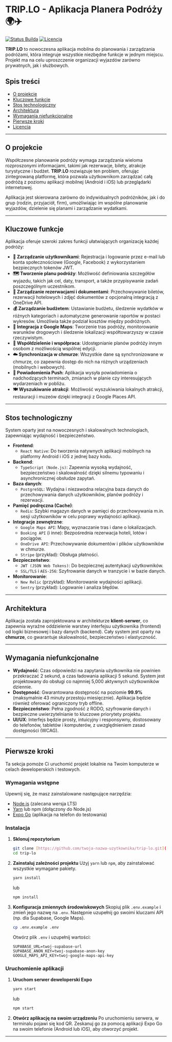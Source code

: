 # TRIP.LO - Aplikacja Planera Podróży 🌍✈️

[![Status Builda](https://img.shields.io/badge/build-inprogress-brightgreen)](https://github.com)
[![Licencja](https://img.shields.io/badge/license-MIT-blue)](https://github.com)

**TRIP.LO** to nowoczesna aplikacja mobilna do planowania i zarządzania podróżami, która integruje wszystkie niezbędne funkcje w jednym miejscu. Projekt ma na celu uproszczenie organizacji wyjazdów zarówno prywatnych, jak i służbowych.

## Spis treści

- [O projekcie](#o-projekcie)
- [Kluczowe funkcje](#kluczowe-funkcje)
- [Stos technologiczny](#stos-technologiczny)
- [Architektura](#architektura)
- [Wymagania niefunkcjonalne](#wymagania-niefunkcjonalne)
- [Pierwsze kroki](#pierwsze-kroki)
- [Licencja](#licencja)

---

## O projekcie

Współczesne planowanie podróży wymaga zarządzania wieloma rozproszonymi informacjami, takimi jak rezerwacje, bilety, atrakcje turystyczne i budżet. **TRIP.LO** rozwiązuje ten problem, oferując zintegrowaną platformę, która pozwala użytkownikom zarządzać całą podróżą z poziomu aplikacji mobilnej (Android i iOS) lub przeglądarki internetowej.

Aplikacja jest skierowana zarówno do indywidualnych podróżników, jak i do grup (rodzin, przyjaciół, firm), umożliwiając im wspólne planowanie wyjazdów, dzielenie się planami i zarządzanie wydatkami.

---

## Kluczowe funkcje

Aplikacja oferuje szeroki zakres funkcji ułatwiających organizację każdej podróży:

* **👥 Zarządzanie użytkownikami**: Rejestracja i logowanie przez e-mail lub konta społecznościowe (Google, Facebook) z wykorzystaniem bezpiecznych tokenów JWT.
* **🗺️ Tworzenie planu podróży**: Możliwość definiowania szczegółów wyjazdu, takich jak cel, daty, transport, a także przypisywanie zadań poszczególnym uczestnikom.
* **📄 Zarządzanie rezerwacjami i dokumentami**: Przechowywanie biletów, rezerwacji hotelowych i zdjęć dokumentów z opcjonalną integracją z OneDrive API.
* **💰 Zarządzanie budżetem**: Ustawianie budżetu, śledzenie wydatków w różnych kategoriach i automatyczne generowanie raportów w postaci wykresów. Umożliwia także podział kosztów między podróżnych.
* **📍 Integracja z Google Maps**: Tworzenie tras podróży, monitorowanie warunków drogowych i śledzenie lokalizacji współtowarzyszy w czasie rzeczywistym.
* **🤝 Współdzielenie i współpraca**: Udostępnianie planów podróży innym osobom z możliwością wspólnej edycji.
* **☁️ Synchronizacja w chmurze**: Wszystkie dane są synchronizowane w chmurze, co zapewnia dostęp do nich na różnych urządzeniach (mobilnych i webowych).
* **🔔 Powiadomienia Push**: Aplikacja wysyła powiadomienia o nadchodzących terminach, zmianach w planie czy interesujących wydarzeniach w pobliżu.
* **🍽️ Wyszukiwanie atrakcji**: Możliwość wyszukiwania lokalnych atrakcji, restauracji i muzeów dzięki integracji z Google Places API.

---

## Stos technologiczny

System oparty jest na nowoczesnych i skalowalnych technologiach, zapewniając wydajność i bezpieczeństwo.

* **Frontend**:
    * `React Native`: Do tworzenia natywnych aplikacji mobilnych na platformy Android i iOS z jednej bazy kodu.
* **Backend**:
    * `TypeScript (Node.js)`: Zapewnia wysoką wydajność, bezpieczeństwo i skalowalność dzięki silnemu typowaniu i asynchronicznej obsłudze zapytań.
* **Baza danych**:
    * `PostgreSQL`: Wydajna i niezawodna relacyjna baza danych do przechowywania danych użytkowników, planów podróży i rezerwacji.
* **Pamięć podręczna (Cache)**:
    * `Redis`: Szybki magazyn danych w pamięci do przechowywania m.in. sesji użytkowników w celu poprawy wydajności aplikacji.
* **Integracje zewnętrzne**:
    * `Google Maps API`: Mapy, wyznaczanie tras i dane o lokalizacjach.
    * `Booking API` (i inne): Bezpośrednia rezerwacja hoteli, lotów i pociągów.
    * `OneDrive API`: Przechowywanie dokumentów i plików użytkowników w chmurze.
    * `Stripe` (przykład): Obsługa płatności.
* **Bezpieczeństwo**:
    * `JWT (JSON Web Tokens)`: Do bezpiecznej autentykacji użytkowników.
    * `SSL/TLS` i `AES-256`: Szyfrowanie danych w tranzycie i w bazie danych.
* **Monitorowanie**:
    * `New Relic` (przykład): Monitorowanie wydajności aplikacji.
    * `Sentry` (przykład): Logowanie i analiza błędów.

---

## Architektura

Aplikacja została zaprojektowana w architekturze **klient-serwer**, co zapewnia wyraźne oddzielenie warstwy interfejsu użytkownika (frontend) od logiki biznesowej i bazy danych (backend). Cały system jest oparty na **chmurze**, co gwarantuje skalowalność, bezpieczeństwo i elastyczność.

---

## Wymagania niefunkcjonalne

* **Wydajność**: Czas odpowiedzi na zapytania użytkownika nie powinien przekraczać 2 sekund, a czas ładowania aplikacji 5 sekund. System jest projektowany do obsługi co najmniej 5,000 aktywnych użytkowników dziennie.
* **Dostępność**: Gwarantowana dostępność na poziomie **99.9%** (maksymalnie 43 minuty przestoju miesięcznie). Aplikacja będzie również oferować ograniczony tryb offline.
* **Bezpieczeństwo**: Pełna zgodność z RODO, szyfrowanie danych i bezpieczne uwierzytelnianie to kluczowe priorytety projektu.
* **UI/UX**: Interfejs będzie prosty, intuicyjny i responsywny, dostosowany do telefonów, tabletów i komputerów, z uwzględnieniem zasad dostępności (WCAG).

---

## Pierwsze kroki

Ta sekcja pomoże Ci uruchomić projekt lokalnie na Twoim komputerze w celach deweloperskich i testowych.

### Wymagania wstępne

Upewnij się, że masz zainstalowane następujące narzędzia:

* [Node.js](https://nodejs.org/) (zalecana wersja LTS)
* [Yarn](https://yarnpkg.com/) lub npm (dołączony do Node.js)
* [Expo Go](https://expo.dev/go) (aplikacja na telefon do testowania)

### Instalacja

1.  **Sklonuj repozytorium**
    ```sh
    git clone [https://github.com/twoja-nazwa-uzytkownika/trip-lo.git](https://github.com/twoja-nazwa-uzytkownika/trip-lo.git)
    cd trip-lo
    ```

2.  **Zainstaluj zależności projektu**
    Użyj `yarn` lub `npm`, aby zainstalować wszystkie wymagane pakiety.
    ```sh
    yarn install
    ```
    lub
    ```sh
    npm install
    ```

3.  **Konfiguracja zmiennych środowiskowych**
    Skopiuj plik `.env.example` i zmień jego nazwę na `.env`. Następnie uzupełnij go swoimi kluczami API (np. dla Supabase, Google Maps).
    ```sh
    cp .env.example .env
    ```
    Otwórz plik `.env` i uzupełnij wartości:
    ```
    SUPABASE_URL=twoj-supabase-url
    SUPABASE_ANON_KEY=twoj-supabase-anon-key
    GOOGLE_MAPS_API_KEY=twoj-google-maps-api-key
    ```

### Uruchomienie aplikacji

1.  **Uruchom serwer deweloperski Expo**
    ```sh
    yarn start
    ```
    lub
    ```sh
    npm start
    ```

2.  **Otwórz aplikację na swoim urządzeniu**
    Po uruchomieniu serwera, w terminalu pojawi się kod QR. Zeskanuj go za pomocą aplikacji Expo Go na swoim telefonie (Android lub iOS), aby otworzyć projekt.

---
